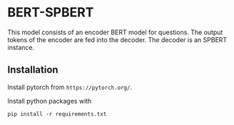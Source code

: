 # BERT-SPBERT

This model consists of an encoder BERT model for questions. The output tokens of the encoder are fed into the decoder.
The decoder is an SPBERT instance.

## Installation

Install pytorch from `https://pytorch.org/`.

Install python packages with

```
pip install -r requirements.txt
```
